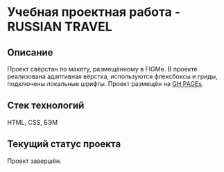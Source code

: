 # Учебная проектная работа - RUSSIAN TRAVEL

## Описание
Проект свёрстан по макету, размещённому в FIGMе. В проекте реализована адаптивная вёрстка, используются флексбоксы и гриды, подключены локальные шрифты. Проект размещён на [GH PAGEs](https://miardo.github.io/russian-travel/).

## Стек технологий
HTML, CSS, БЭМ

## Текущий статус проекта
Проект завершён.
